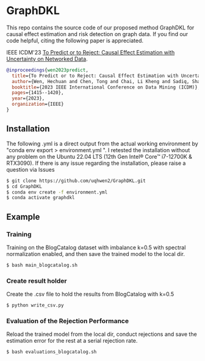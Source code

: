 # GraphDKL

This repo contains the source code of our proposed method GraphDKL for causal effect estimation and risk detection on graph data. If you find our code helpful, citing the following paper is appreciated. 

IEEE ICDM'23 [To Predict or to Reject: Causal Effect Estimation with Uncertainty on Networked Data](https://ieeexplore.ieee.org/stamp/stamp.jsp?arnumber=10415750).
```bibtex
@inproceedings{wen2023predict,
  title={To Predict or to Reject: Causal Effect Estimation with Uncertainty on Networked Data},
  author={Wen, Hechuan and Chen, Tong and Chai, Li Kheng and Sadiq, Shazia and Zheng, Kai and Yin, Hongzhi},
  booktitle={2023 IEEE International Conference on Data Mining (ICDM)},
  pages={1415--1420},
  year={2023},
  organization={IEEE}
}
```

## Installation

The following .yml is a direct output from the actual working environment by "conda env export > environment.yml
". I retested the installation without any problem on the Ubuntu 22.04 LTS (12th Gen Intel® Core™ i7-12700K & RTX3090). If there is any issue regarding the installation, please raise a question via Issues
```.sh
$ git clone https://github.com/uqhwen2/GraphDKL.git
$ cd GraphDKL
$ conda env create -f environment.yml
$ conda activate graphdkl
```

## Example

### Training
Training on the BlogCatalog dataset with imbalance k=0.5 with spectral normalization enabled, and then save the trained model to the local dir.

```.sh
$ bash main_blogcatalog.sh
```

### Create result holder

Create the .csv file to hold the results from BlogCatalog with k=0.5
```.sh
$ python write_csv.py
```

### Evaluation of the Rejection Performance
Reload the trained model from the local dir, conduct rejections and save the estimation error for the rest at a serial rejection rate.

```.sh
$ bash evaluations_blogcatalog.sh
```

